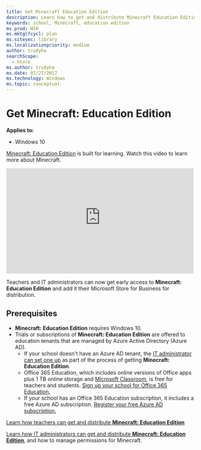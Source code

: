 ```yaml
---
title: Get Minecraft Education Edition
description: Learn how to get and distribute Minecraft Education Edition.
keywords: school, Minecraft, education edition
ms.prod: W10
ms.mktglfcycl: plan
ms.sitesec: library
ms.localizationpriority: medium
author: trudyha
searchScope:
  - Store
ms.author: trudyha
ms.date: 07/27/2017
ms.technology: Windows
ms.topic: conceptual
---
```


# Get Minecraft: Education Edition

**Applies to:**

-   Windows 10  


[Minecraft: Education Edition](http://education.minecraft.net/) is built for learning. Watch this video to learn more about Minecraft.

<iframe width="501" height="282" src="https://www.youtube-nocookie.com/embed/hl9ZQiektJE" frameborder="0" allowfullscreen></iframe>

Teachers and IT administrators can now get early access to **Minecraft: Education Edition** and add it their Microsoft Store for Business for distribution. 

<!-- ![education.minecraft.net](images/minecraft.png) -->

## Prerequisites
 
- **Minecraft: Education Edition** requires Windows 10.
- Trials or subscriptions of **Minecraft: Education Edition** are offered to education tenants that are managed by Azure Active Directory (Azure AD).
    - If your school doesn't have an Azure AD tenant, the [IT administrator can set one up](school-get-minecraft.md) as part of the process of getting **Minecraft: Education Edition**.
    * Office 365 Education, which includes online versions of Office apps plus 1 TB online storage and [Microsoft Classroom](https://classroom.microsoft.com/), is free for teachers and students. [Sign up your school for Office 365 Education.](https://products.office.com/academic/office-365-education-plan)
    * If your school has an Office 365 Education subscription, it includes a free Azure AD subscription. [Register your free Azure AD subscription.](https://msdn.microsoft.com/library/windows/hardware/mt703369%28v=vs.85%29.aspx)

<!-- ![teacher](images/teacher.png) --> 

[Learn how teachers can get and distribute **Minecraft: Education Edition**](teacher-get-minecraft.md)

  
<!-- ![IT administrator](images/school.png) -->

[Learn how IT administrators can get and distribute **Minecraft: Education Edition**](school-get-minecraft.md), and how to manage permissions for Minecraft.

